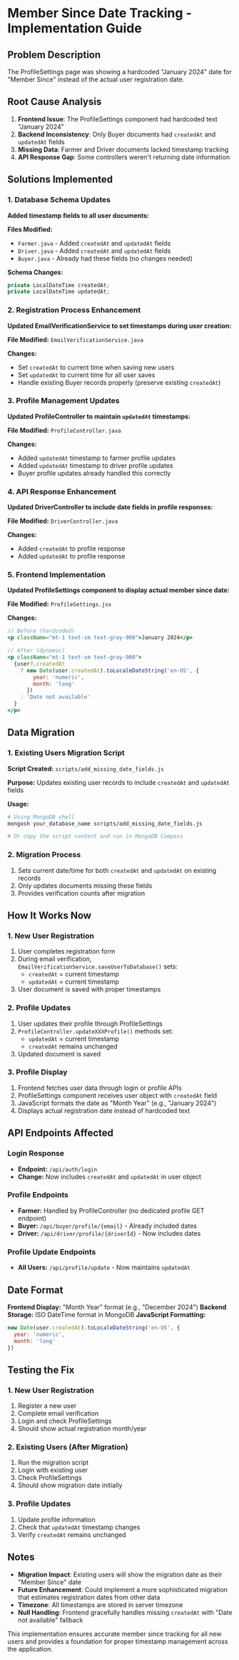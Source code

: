 # Member Since Date Tracking - Implementation Guide

## Problem Description
The ProfileSettings page was showing a hardcoded "January 2024" date for "Member Since" instead of the actual user registration date.

## Root Cause Analysis
1. **Frontend Issue**: The ProfileSettings component had hardcoded text "January 2024"
2. **Backend Inconsistency**: Only Buyer documents had `createdAt` and `updatedAt` fields
3. **Missing Data**: Farmer and Driver documents lacked timestamp tracking
4. **API Response Gap**: Some controllers weren't returning date information

## Solutions Implemented

### 1. Database Schema Updates

**Added timestamp fields to all user documents:**

**Files Modified:**
- `Farmer.java` - Added `createdAt` and `updatedAt` fields
- `Driver.java` - Added `createdAt` and `updatedAt` fields
- `Buyer.java` - Already had these fields (no changes needed)

**Schema Changes:**
```java
private LocalDateTime createdAt;
private LocalDateTime updatedAt;
```

### 2. Registration Process Enhancement

**Updated EmailVerificationService to set timestamps during user creation:**

**File Modified:** `EmailVerificationService.java`

**Changes:**
- Set `createdAt` to current time when saving new users
- Set `updatedAt` to current time for all user saves
- Handle existing Buyer records properly (preserve existing `createdAt`)

### 3. Profile Management Updates

**Updated ProfileController to maintain `updatedAt` timestamps:**

**File Modified:** `ProfileController.java`

**Changes:**
- Added `updatedAt` timestamp to farmer profile updates
- Added `updatedAt` timestamp to driver profile updates
- Buyer profile updates already handled this correctly

### 4. API Response Enhancement

**Updated DriverController to include date fields in profile responses:**

**File Modified:** `DriverController.java`

**Changes:**
- Added `createdAt` to profile response
- Added `updatedAt` to profile response

### 5. Frontend Implementation

**Updated ProfileSettings component to display actual member since date:**

**File Modified:** `ProfileSettings.jsx`

**Changes:**
```jsx
// Before (hardcoded)
<p className="mt-1 text-sm text-gray-900">January 2024</p>

// After (dynamic)
<p className="mt-1 text-sm text-gray-900">
  {user?.createdAt 
    ? new Date(user.createdAt).toLocaleDateString('en-US', { 
        year: 'numeric', 
        month: 'long' 
      })
    : 'Date not available'
  }
</p>
```

## Data Migration

### 1. Existing Users Migration Script

**Script Created:** `scripts/add_missing_date_fields.js`

**Purpose:** Updates existing user records to include `createdAt` and `updatedAt` fields

**Usage:**
```bash
# Using MongoDB shell
mongosh your_database_name scripts/add_missing_date_fields.js

# Or copy the script content and run in MongoDB Compass
```

### 2. Migration Process
1. Sets current date/time for both `createdAt` and `updatedAt` on existing records
2. Only updates documents missing these fields
3. Provides verification counts after migration

## How It Works Now

### 1. New User Registration
1. User completes registration form
2. During email verification, `EmailVerificationService.saveUserToDatabase()` sets:
   - `createdAt` = current timestamp
   - `updatedAt` = current timestamp
3. User document is saved with proper timestamps

### 2. Profile Updates
1. User updates their profile through ProfileSettings
2. `ProfileController.updateXXXProfile()` methods set:
   - `updatedAt` = current timestamp
   - `createdAt` remains unchanged
3. Updated document is saved

### 3. Profile Display
1. Frontend fetches user data through login or profile APIs
2. ProfileSettings component receives user object with `createdAt` field
3. JavaScript formats the date as "Month Year" (e.g., "January 2024")
4. Displays actual registration date instead of hardcoded text

## API Endpoints Affected

### Login Response
- **Endpoint:** `/api/auth/login`
- **Change:** Now includes `createdAt` and `updatedAt` in user object

### Profile Endpoints
- **Farmer:** Handled by ProfileController (no dedicated profile GET endpoint)
- **Buyer:** `/api/buyer/profile/{email}` - Already included dates
- **Driver:** `/api/driver/profile/{driverId}` - Now includes dates

### Profile Update Endpoints
- **All Users:** `/api/profile/update` - Now maintains `updatedAt`

## Date Format

**Frontend Display:** "Month Year" format (e.g., "December 2024")
**Backend Storage:** ISO DateTime format in MongoDB
**JavaScript Formatting:**
```javascript
new Date(user.createdAt).toLocaleDateString('en-US', { 
  year: 'numeric', 
  month: 'long' 
})
```

## Testing the Fix

### 1. New User Registration
1. Register a new user
2. Complete email verification
3. Login and check ProfileSettings
4. Should show actual registration month/year

### 2. Existing Users (After Migration)
1. Run the migration script
2. Login with existing user
3. Check ProfileSettings
4. Should show migration date initially

### 3. Profile Updates
1. Update profile information
2. Check that `updatedAt` timestamp changes
3. Verify `createdAt` remains unchanged

## Notes

- **Migration Impact**: Existing users will show the migration date as their "Member Since" date
- **Future Enhancement**: Could implement a more sophisticated migration that estimates registration dates from other data
- **Timezone**: All timestamps are stored in server timezone
- **Null Handling**: Frontend gracefully handles missing `createdAt` with "Date not available" fallback

This implementation ensures accurate member since tracking for all new users and provides a foundation for proper timestamp management across the application.

